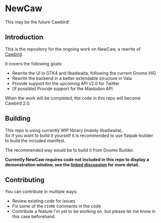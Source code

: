 # NewCaw
This may be the future Cawbird!

## Introduction

This is the repository for the ongoing work on NewCaw, a rewrite of [Cawbird](https://github.com/ibboard/cawbird).

It covers the following goals:
- Rewrite the UI in GTK4 and libadwaita, following the current Gnome HIG
- Rewrite the backend in a better extendable structure in Vala
- Provide support for the upcoming API v2.0 for Twitter
- [If possible] Provide support for the Mastodon API

When the work will be completed, the code in this repo will become Cawbird 2.0.

## Building

This repo is using currently WIP library (mainly libadwaita). \
So if you want to build it yourself it is recommended to use flatpak-builder to build the included manifest.

The recommended way would be to build it from Gnome Builder.

**Currently NewCaw requires code not included in this repo to display a demonstration window, see the [linked discussion](https://github.com/CodedOre/NewCaw/discussions/4) for more detail.**

## Contributing

You can contribute in multiple ways:
- Review existing code for issues
- Fix some of the `FIXME` comments in the code
- Contribute a feature I'm yet to be working on, but please let me know in this case beforehand.
